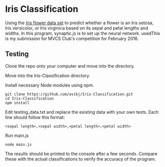 # Iris Classification
Using the [Iris flower data set](https://en.wikipedia.org/wiki/Iris_flower_data_set) to predict whether a flower is an Iris setosa, Iris versicolor, or Iris virginica based on its sepal and petal lengths and widths. In this program, synaptic.js is to set up the neural network. usedThis is my submission for MVCS Club's competition for February 2016.

## Testing
Clone the repo onto your computer and move into the directory.

Move into the Iris-Classification directory.

Install necessary Node modules using npm.
```shell
git clone https://github.com/avikj/Iris-Classification.git
cd Iris-Classification
npm install
```
Edit testing_data.txt and replace the existing data with your own tests. Each line should follow this format:
```
<sepal length>,<sepal width>,<petal length>,<petal width>
```
Run main.js
```shell
node main.js
```
The results should be printed to the console after a few seconds. Compare these with the actual classifications to verify the accuracy of the program.
